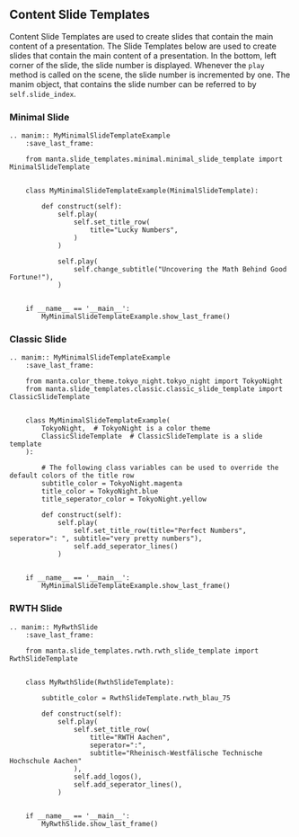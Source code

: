 ## Content Slide Templates
Content Slide Templates are used to create slides that contain the main content of a presentation.
The Slide Templates below are used to create slides that contain the main content of a presentation.
In the bottom, left corner of the slide, the slide number is displayed. Whenever the `play` method is called on the 
scene, the slide number is incremented by one. The manim object, that contains the slide number can be referred to by 
`self.slide_index`. 

### Minimal Slide

```{eval-rst}
.. manim:: MyMinimalSlideTemplateExample
    :save_last_frame:
    
    from manta.slide_templates.minimal.minimal_slide_template import MinimalSlideTemplate


    class MyMinimalSlideTemplateExample(MinimalSlideTemplate):

        def construct(self):
            self.play(
                self.set_title_row(
                    title="Lucky Numbers",
                )
            )

            self.play(
                self.change_subtitle("Uncovering the Math Behind Good Fortune!"),
            )


    if __name__ == '__main__':
        MyMinimalSlideTemplateExample.show_last_frame()

```

### Classic Slide

```{eval-rst}
.. manim:: MyMinimalSlideTemplateExample
    :save_last_frame:
    
    from manta.color_theme.tokyo_night.tokyo_night import TokyoNight
    from manta.slide_templates.classic.classic_slide_template import ClassicSlideTemplate


    class MyMinimalSlideTemplateExample(
        TokyoNight,  # TokyoNight is a color theme
        ClassicSlideTemplate  # ClassicSlideTemplate is a slide template
    ):

        # The following class variables can be used to override the default colors of the title row
        subtitle_color = TokyoNight.magenta
        title_color = TokyoNight.blue
        title_seperator_color = TokyoNight.yellow

        def construct(self):
            self.play(
                self.set_title_row(title="Perfect Numbers", seperator=": ", subtitle="very pretty numbers"),
                self.add_seperator_lines()
            )


    if __name__ == '__main__':
        MyMinimalSlideTemplateExample.show_last_frame()
```

### RWTH Slide


```{eval-rst}
.. manim:: MyRwthSlide
    :save_last_frame:
    
    from manta.slide_templates.rwth.rwth_slide_template import RwthSlideTemplate


    class MyRwthSlide(RwthSlideTemplate):
        
        subtitle_color = RwthSlideTemplate.rwth_blau_75
        
        def construct(self):
            self.play(
                self.set_title_row(
                    title="RWTH Aachen",
                    seperator=":",
                    subtitle="Rheinisch-Westfälische Technische Hochschule Aachen"
                ),
                self.add_logos(),
                self.add_seperator_lines(),
            )


    if __name__ == '__main__':
        MyRwthSlide.show_last_frame()
```